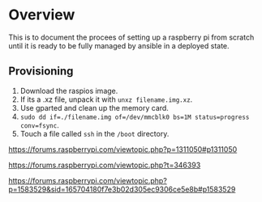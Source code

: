 # Overview

This is to document the procees of setting up a raspberry pi from scratch until it is ready to be fully managed by ansible in a deployed state.

## Provisioning

1. Download the raspios image.
2. If its a .xz file, unpack it with `unxz filename.img.xz`.
3. Use gparted and clean up the memory card.
4. `sudo dd if=./filename.img of=/dev/mmcblk0 bs=1M status=progress conv=fsync`.
5. Touch a file called `ssh` in the `/boot` directory.

https://forums.raspberrypi.com/viewtopic.php?p=1311050#p1311050

https://forums.raspberrypi.com/viewtopic.php?t=346393

https://forums.raspberrypi.com/viewtopic.php?p=1583529&sid=165704180f7e3b02d305ec9306ce5e8b#p1583529
